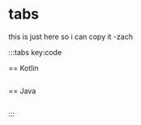 # tabs

this is just here so i can copy it
-zach

:::tabs key:code

== Kotlin

```kotlin 

```

== Java

```java

```

:::